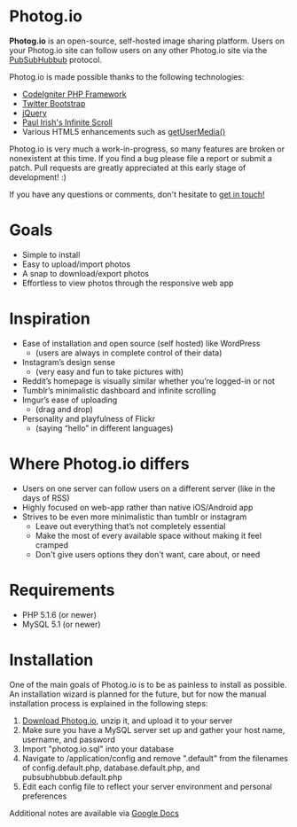 Photog.io
=========

__Photog.io__ is an open-source, self-hosted image sharing platform. Users on your Photog.io site can follow users on any other Photog.io site via the [PubSubHubbub](https://code.google.com/p/pubsubhubbub/) protocol.

Photog.io is made possible thanks to the following technologies:

* [CodeIgniter PHP Framework](http://CodeIgniter.com/)
* [Twitter Bootstrap](http://twitter.github.com/bootstrap/)
* [jQuery](http://jquery.com/)
* [Paul Irish's Infinite Scroll](https://github.com/paulirish/infinite-scroll)
* Various HTML5 enhancements such as [getUserMedia()](http://dev.w3.org/2011/webrtc/editor/getusermedia.html)

Photog.io is very much a work-in-progress, so many features are broken or nonexistent at this time. If you find a bug please file a report or submit a patch. Pull requests are greatly appreciated at this early stage of development! :)

If you have any questions or comments, don't hesitate to [get in touch!](http://twitter.com/HTMLbyJoe)

Goals
=====
* Simple to install
* Easy to upload/import photos
* A snap to download/export photos
* Effortless to view photos through the responsive web app

Inspiration
===========
* Ease of installation and open source (self hosted) like WordPress
	* (users are always in complete control of their data)
* Instagram’s design sense
	* (very easy and fun to take pictures with)
* Reddit’s homepage is visually similar whether you’re logged-in or not
* Tumblr’s minimalistic dashboard and infinite scrolling
* Imgur’s ease of uploading
	* (drag and drop)
* Personality and playfulness of Flickr
	* (saying “hello” in different languages)

Where Photog.io differs
=======================
* Users on one server can follow users on a different server (like in the days of RSS)
* Highly focused on web-app rather than native iOS/Android app
* Strives to be even more minimalistic than tumblr or instagram
	* Leave out everything that’s not completely essential
	* Make the most of every available space without making it feel cramped
	* Don't give users options they don't want, care about, or need

Requirements
============
* PHP 5.1.6 (or newer)
* MySQL 5.1 (or newer)

Installation
============
One of the main goals of Photog.io is to be as painless to install as possible. An installation wizard is planned for the future, but for now the manual installation process is explained in the following steps:

1. [Download Photog.io](https://github.com/JoeAnzalone/Photog.io/archive/master.zip), unzip it, and upload it to your server
2. Make sure you have a MySQL server set up and gather your host name, username, and password
3. Import "photog.io.sql" into your database
4. Navigate to /application/config and remove ".default" from the filenames of config.default.php, database.default.php, and pubsubhubbub.default.php
5. Edit each config file to reflect your server environment and personal preferences

Additional notes are available via [Google Docs](https://docs.google.com/a/shmit.com/document/d/1QfLpcVuVoN8Ky1cX7J6RrsHwse4cC8vZcPliaAqbemM/edit)